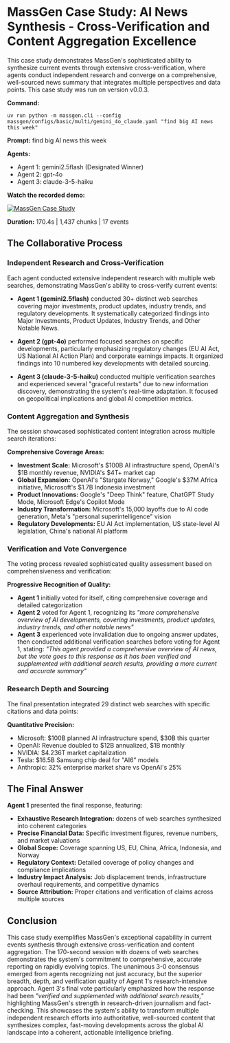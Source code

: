 # MassGen Case Study: AI News Synthesis - Cross-Verification and Content Aggregation Excellence

This case study demonstrates MassGen's sophisticated ability to synthesize current events through extensive cross-verification, where agents conduct independent research and converge on a comprehensive, well-sourced news summary that integrates multiple perspectives and data points. This case study was run on version v0.0.3.

**Command:**
```
uv run python -m massgen.cli --config massgen/configs/basic/multi/gemini_4o_claude.yaml "find big AI news this week"
```

**Prompt:** find big AI news this week

**Agents:**
* Agent 1: gemini2.5flash (Designated Winner)
* Agent 2: gpt-4o
* Agent 3: claude-3-5-haiku

**Watch the recorded demo:**

[![MassGen Case Study](https://img.youtube.com/vi/flGkjedejrE/0.jpg)](https://www.youtube.com/watch?v=flGkjedejrE)

**Duration:** 170.4s | 1,437 chunks | 17 events

## The Collaborative Process

### Independent Research and Cross-Verification

Each agent conducted extensive independent research with multiple web searches, demonstrating MassGen's ability to cross-verify current events:

* **Agent 1 (gemini2.5flash)** conducted 30+ distinct web searches covering major investments, product updates, industry trends, and regulatory developments. It systematically categorized findings into Major Investments, Product Updates, Industry Trends, and Other Notable News.

* **Agent 2 (gpt-4o)** performed focused searches on specific developments, particularly emphasizing regulatory changes (EU AI Act, US National AI Action Plan) and corporate earnings impacts. It organized findings into 10 numbered key developments with detailed sourcing.

* **Agent 3 (claude-3-5-haiku)** conducted multiple verification searches and experienced several "graceful restarts" due to new information discovery, demonstrating the system's real-time adaptation. It focused on geopolitical implications and global AI competition metrics.

### Content Aggregation and Synthesis

The session showcased sophisticated content integration across multiple search iterations:

**Comprehensive Coverage Areas:**
- **Investment Scale:** Microsoft's $100B AI infrastructure spend, OpenAI's $1B monthly revenue, NVIDIA's $4T+ market cap
- **Global Expansion:** OpenAI's "Stargate Norway," Google's $37M Africa initiative, Microsoft's $1.7B Indonesia investment
- **Product Innovations:** Google's "Deep Think" feature, ChatGPT Study Mode, Microsoft Edge's Copilot Mode
- **Industry Transformation:** Microsoft's 15,000 layoffs due to AI code generation, Meta's "personal superintelligence" vision
- **Regulatory Developments:** EU AI Act implementation, US state-level AI legislation, China's national AI platform

### Verification and Vote Convergence

The voting process revealed sophisticated quality assessment based on comprehensiveness and verification:

**Progressive Recognition of Quality:**
- **Agent 1** initially voted for itself, citing comprehensive coverage and detailed categorization
- **Agent 2** voted for Agent 1, recognizing its *"more comprehensive overview of AI developments, covering investments, product updates, industry trends, and other notable news"*
- **Agent 3** experienced vote invalidation due to ongoing answer updates, then conducted additional verification searches before voting for Agent 1, stating: *"This agent provided a comprehensive overview of AI news, but the vote goes to this response as it has been verified and supplemented with additional search results, providing a more current and accurate summary"*

### Research Depth and Sourcing

The final presentation integrated 29 distinct web searches with specific citations and data points:

**Quantitative Precision:**
- Microsoft: $100B planned AI infrastructure spend, $30B this quarter
- OpenAI: Revenue doubled to $12B annualized, $1B monthly
- NVIDIA: $4.236T market capitalization
- Tesla: $16.5B Samsung chip deal for "AI6" models
- Anthropic: 32% enterprise market share vs OpenAI's 25%

## The Final Answer

**Agent 1** presented the final response, featuring:

- **Exhaustive Research Integration:** dozens of web searches synthesized into coherent categories
- **Precise Financial Data:** Specific investment figures, revenue numbers, and market valuations
- **Global Scope:** Coverage spanning US, EU, China, Africa, Indonesia, and Norway
- **Regulatory Context:** Detailed coverage of policy changes and compliance implications
- **Industry Impact Analysis:** Job displacement trends, infrastructure overhaul requirements, and competitive dynamics
- **Source Attribution:** Proper citations and verification of claims across multiple sources

## Conclusion

This case study exemplifies MassGen's exceptional capability in current events synthesis through extensive cross-verification and content aggregation. The 170-second session with dozens of web searches demonstrates the system's commitment to comprehensive, accurate reporting on rapidly evolving topics. The unanimous 3-0 consensus emerged from agents recognizing not just accuracy, but the superior breadth, depth, and verification quality of Agent 1's research-intensive approach. Agent 3's final vote particularly emphasized how the response had been *"verified and supplemented with additional search results,"* highlighting MassGen's strength in research-driven journalism and fact-checking. This showcases the system's ability to transform multiple independent research efforts into authoritative, well-sourced content that synthesizes complex, fast-moving developments across the global AI landscape into a coherent, actionable intelligence briefing.
